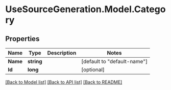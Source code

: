 # UseSourceGeneration.Model.Category

## Properties

Name | Type | Description | Notes
------------ | ------------- | ------------- | -------------
**Name** | **string** |  | [default to "default-name"]
**Id** | **long** |  | [optional] 

[[Back to Model list]](../../README.md#documentation-for-models) [[Back to API list]](../../README.md#documentation-for-api-endpoints) [[Back to README]](../../README.md)

